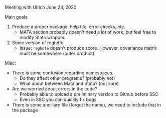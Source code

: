 Meeting with Ulrich
June 24, 2020

Main goals:
1. Produce a proper package: help file, error checks, etc.
    - MATA section probably doesn't need a lot of work, but feel free to modify Stata wrapper.
2. Some version of reghdfe 
    - Issue: `reghdfe` doesn't produce score. However, covariance matrix must be somewhere (outer product)

Misc:
- There is some confusion regarding namespaces.
    - Do they affect other programs? (probably not)
    - What about between Mata and Stata? (not sure)
- Are we worried about errors in the code?
    - Probably able to upload a preliminary version to Github before SSC
    - Even in SSC you can quickly fix bugs
- There is some ancillary file (forgot the name), we need to include that in the package
